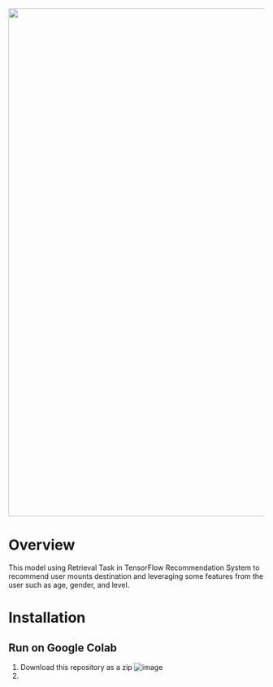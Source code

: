 <div align="center">
  <img src="https://github.com/C23-PR591/C23-PR591/blob/main/background.png" width="1000" height="auto" />
</div>

# Overview
This model using Retrieval Task in TensorFlow Recommendation System to recommend user mounts destination and leveraging some features from the user such as age, gender, and level. 

# Installation 
## Run on Google Colab
  1. Download this repository as a zip
     ![image](https://github.com/C23-PR591/Machine-Learning/assets/81844359/d5924a20-7a4e-470a-bd81-ff793f897e05)
  2. 
